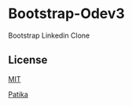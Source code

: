 # Bootstrap-Odev3
Bootstrap Linkedin Clone

## License
[MIT](https://choosealicense.com/licenses/mit/)

[Patika](https://www.patika.dev)